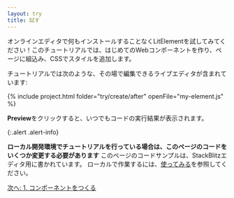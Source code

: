 ```yaml
---
layout: try
title: 試す
---
```


<!-- original:
Try LitElement in live-editable code without installing anything. Build your first component, use it in a web page, and add style with CSS. 

This tutorial has live code samples that you can edit, like this:
-->

オンラインエディタで何もインストールすることなくLitElementを試してみてください！このチュートリアルでは、はじめてのWebコンポーネントを作り、ページに組込み、CSSでスタイルを追加します。

チュートリアルでは次のような、その場で編集できるライブエディタが含まれています:

{% include project.html folder="try/create/after" openFile="my-element.js" %}

<!-- original:
Click **Preview** at any time to see your code in action. 

{:.alert .alert-info}
<div>

**If you're doing the tutorial in your local development environment, you'll need to make some changes to the code on this page.** The code samples on this page are written for the live StackBlitz editor. To work locally, see the [Getting Started page](start). 

</div>

[Next: 1. Create a component](create)
-->
**Preview**をクリックすると、いつでもコードの実行結果が表示されます。

{:.alert .alert-info}
<div>

**ローカル開発環境でチュートリアルを行っている場合は、このページのコードをいくつか変更する必要があります** このページのコードサンプルは、StackBlitzエディタ用に書かれています。 ローカルで作業するには、[使ってみる](start)を参照してください。

</div>

[次へ: 1. コンポーネントをつくる](create)
